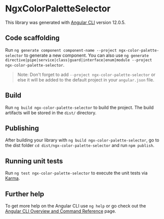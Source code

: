 # NgxColorPaletteSelector

This library was generated with [Angular CLI](https://github.com/angular/angular-cli) version 12.0.5.

## Code scaffolding

Run `ng generate component component-name --project ngx-color-palette-selector` to generate a new component. You can also use `ng generate directive|pipe|service|class|guard|interface|enum|module --project ngx-color-palette-selector`.
> Note: Don't forget to add `--project ngx-color-palette-selector` or else it will be added to the default project in your `angular.json` file. 

## Build

Run `ng build ngx-color-palette-selector` to build the project. The build artifacts will be stored in the `dist/` directory.

## Publishing

After building your library with `ng build ngx-color-palette-selector`, go to the dist folder `cd dist/ngx-color-palette-selector` and run `npm publish`.

## Running unit tests

Run `ng test ngx-color-palette-selector` to execute the unit tests via [Karma](https://karma-runner.github.io).

## Further help

To get more help on the Angular CLI use `ng help` or go check out the [Angular CLI Overview and Command Reference](https://angular.io/cli) page.
